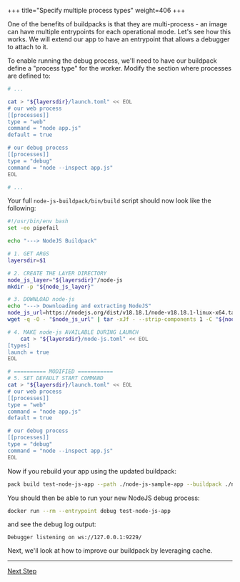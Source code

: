 +++
title="Specify multiple process types"
weight=406
+++

<!-- test:suite=create-buildpack;weight=6 -->

One of the benefits of buildpacks is that they are multi-process - an image can have multiple entrypoints for each operational mode. Let's see how this works. We will extend our app to have an entrypoint that allows a debugger to attach to it.

To enable running the debug process, we'll need to have our buildpack define a "process type" for the worker.  Modify the section where processes are defined to:

```bash
# ...

cat > "${layersdir}/launch.toml" << EOL
# our web process
[[processes]]
type = "web"
command = "node app.js"
default = true

# our debug process
[[processes]]
type = "debug"
command = "node --inspect app.js"
EOL

# ...
```

Your full `node-js-buildpack/bin/build`<!--+"{{open}}"+--> script should now look like the following:

<!-- test:file=node-js-buildpack/bin/build -->
```bash
#!/usr/bin/env bash
set -eo pipefail

echo "---> NodeJS Buildpack"

# 1. GET ARGS
layersdir=$1

# 2. CREATE THE LAYER DIRECTORY
node_js_layer="${layersdir}"/node-js
mkdir -p "${node_js_layer}"

# 3. DOWNLOAD node-js
echo "---> Downloading and extracting NodeJS"
node_js_url=https://nodejs.org/dist/v18.18.1/node-v18.18.1-linux-x64.tar.xz
wget -q -O - "$node_js_url" | tar -xJf - --strip-components 1 -C "${node_js_layer}"

# 4. MAKE node-js AVAILABLE DURING LAUNCH
    cat > "${layersdir}/node-js.toml" << EOL
[types]
launch = true
EOL

# ========== MODIFIED ===========
# 5. SET DEFAULT START COMMAND
cat > "${layersdir}/launch.toml" << EOL
# our web process
[[processes]]
type = "web"
command = "node app.js"
default = true

# our debug process
[[processes]]
type = "debug"
command = "node --inspect app.js"
EOL
```

Now if you rebuild your app using the updated buildpack:

<!-- test:exec -->
```bash
pack build test-node-js-app --path ./node-js-sample-app --buildpack ./node-js-buildpack
```
<!--+- "{{execute}}"+-->

You should then be able to run your new NodeJS debug process:

<!-- test:exec -->
```bash
docker run --rm --entrypoint debug test-node-js-app
```
<!--+- "{{execute}}"+-->

and see the debug log output:

<!-- test:assert=contains -->
```text
Debugger listening on ws://127.0.0.1:9229/
```

Next, we'll look at how to improve our buildpack by leveraging cache.

<!--+if false+-->
---

<a href="/docs/buildpack-author-guide/create-buildpack/caching" class="button bg-pink">Next Step</a>
<!--+end+-->